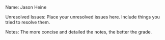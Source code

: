 Name: Jason Heine

Unresolved Issues: Place your unresolved issues here. Include things you tried to resolve them. 

Notes: The more concise and detailed the notes, the better the grade.  

###
